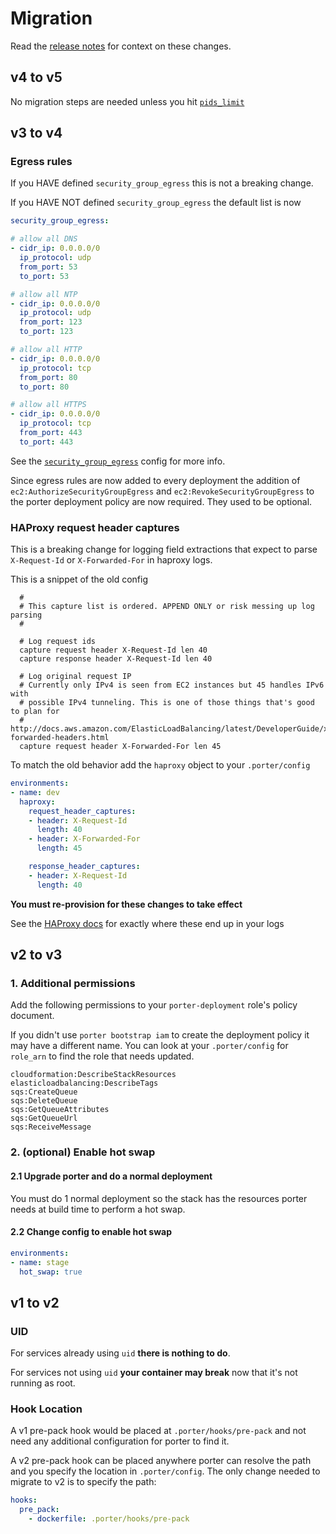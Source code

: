 Migration
=========

Read the [release notes](RELEASE_NOTES.md) for context on these changes.

v4 to v5
--------

No migration steps are needed unless you hit
[`pids_limit`](docs/detailed_design/config-reference.md#pids_limit)

v3 to v4
--------

### Egress rules

If you HAVE defined `security_group_egress` this is not a breaking change.

If you HAVE NOT defined `security_group_egress` the default list is now

```yaml
security_group_egress:

# allow all DNS
- cidr_ip: 0.0.0.0/0
  ip_protocol: udp
  from_port: 53
  to_port: 53

# allow all NTP
- cidr_ip: 0.0.0.0/0
  ip_protocol: udp
  from_port: 123
  to_port: 123

# allow all HTTP
- cidr_ip: 0.0.0.0/0
  ip_protocol: tcp
  from_port: 80
  to_port: 80

# allow all HTTPS
- cidr_ip: 0.0.0.0/0
  ip_protocol: tcp
  from_port: 443
  to_port: 443
```

See the [`security_group_egress`](docs/detailed_design/config-reference.md#security_group_egress)
config for more info.

Since egress rules are now added to every deployment the addition of
`ec2:AuthorizeSecurityGroupEgress` and `ec2:RevokeSecurityGroupEgress` to the
porter deployment policy are now required. They used to be optional.

### HAProxy request header captures

This is a breaking change for logging field extractions that expect to parse
`X-Request-Id` or `X-Forwarded-For` in haproxy logs.

This is a snippet of the old config

```
  #
  # This capture list is ordered. APPEND ONLY or risk messing up log parsing
  #

  # Log request ids
  capture request header X-Request-Id len 40
  capture response header X-Request-Id len 40

  # Log original request IP
  # Currently only IPv4 is seen from EC2 instances but 45 handles IPv6 with
  # possible IPv4 tunneling. This is one of those things that's good to plan for
  # http://docs.aws.amazon.com/ElasticLoadBalancing/latest/DeveloperGuide/x-forwarded-headers.html
  capture request header X-Forwarded-For len 45
```

To match the old behavior add the `haproxy` object to your `.porter/config`

```yaml
environments:
- name: dev
  haproxy:
    request_header_captures:
    - header: X-Request-Id
      length: 40
    - header: X-Forwarded-For
      length: 45

    response_header_captures:
    - header: X-Request-Id
      length: 40
```

**You must re-provision for these changes to take effect**

See the [HAProxy docs](https://cbonte.github.io/haproxy-dconv/1.5/configuration.html#8.8)
for exactly where these end up in your logs

v2 to v3
--------

### 1. Additional permissions

Add the following permissions to your `porter-deployment` role's policy document.

If you didn't use `porter bootstrap iam` to create the deployment policy it may
have a different name. You can look at your `.porter/config` for `role_arn` to
find the role that needs updated.

```
cloudformation:DescribeStackResources
elasticloadbalancing:DescribeTags
sqs:CreateQueue
sqs:DeleteQueue
sqs:GetQueueAttributes
sqs:GetQueueUrl
sqs:ReceiveMessage
```

### 2. (optional) Enable hot swap

#### 2.1 Upgrade porter and do a normal deployment

You must do 1 normal deployment so the stack has the resources porter needs
at build time to perform a hot swap.

#### 2.2 Change config to enable hot swap

```yaml
environments:
- name: stage
  hot_swap: true
```

v1 to v2
--------

### UID

For services already using `uid` **there is nothing to do**.

For services not using `uid` **your container may break** now that it's not
running as root.

### Hook Location

A v1 pre-pack hook would be placed at `.porter/hooks/pre-pack` and not need any
additional configuration for porter to find it.

A v2 pre-pack hook can be placed anywhere porter can resolve the path and you
specify the location in `.porter/config`. The only change needed to migrate to
v2 is to specify the path:

```yaml
hooks:
  pre_pack:
    - dockerfile: .porter/hooks/pre-pack
```
